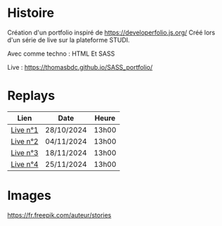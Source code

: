 # Histoire

Création d'un portfolio inspiré de https://developerfolio.js.org/
Créé lors d'un série de live sur la plateforme STUDI.

Avec comme techno : HTML Et SASS

Live : https://thomasbdc.github.io/SASS_portfolio/



# Replays

| Lien  | Date | Heure |
| :---: | :---: | :---: |
| [Live n°1](https://app.studi.fr/v3/events/77793/stream) | 28/10/2024 | 13h00 |
| [Live n°2](https://app.studi.fr/v3/events/78064/stream) | 04/11/2024 | 13h00 |
| [Live n°3](https://app.studi.fr/v3/events/78410/stream) | 18/11/2024 | 13h00 |
| [Live n°4](https://app.studi.fr/v3/events/78411/stream) | 25/11/2024 | 13h00 |


# Images
https://fr.freepik.com/auteur/stories